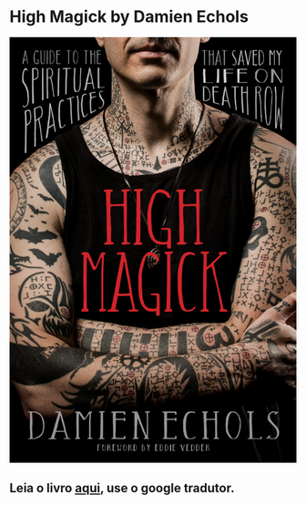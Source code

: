 # High Magick by Damien Echols

![cover](cover.jpg)

## Leia o livro [aqui](https://high-magick-damien-echols.netlify.app/), use o google tradutor.
